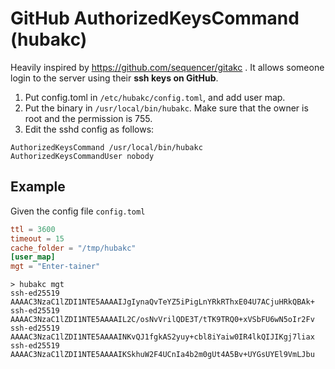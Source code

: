 # GitHub AuthorizedKeysCommand (hubakc)

Heavily inspired by https://github.com/sequencer/gitakc . It allows someone login to the server using their **ssh keys on GitHub**.

1. Put config.toml in `/etc/hubakc/config.toml`, and add user map.
2. Put the binary in `/usr/local/bin/hubakc`. Make sure that the owner is root and the permission is 755.
3. Edit the sshd config as follows:

```
AuthorizedKeysCommand /usr/local/bin/hubakc
AuthorizedKeysCommandUser nobody
```

## Example

Given the config file `config.toml`

```toml
ttl = 3600
timeout = 15
cache_folder = "/tmp/hubakc"
[user_map]
mgt = "Enter-tainer"
```

```bssh
> hubakc mgt
ssh-ed25519 AAAAC3NzaC1lZDI1NTE5AAAAIJgIynaQvTeYZ5iPigLnYRkRThxE04U7ACjuHRkQBAk+
ssh-ed25519 AAAAC3NzaC1lZDI1NTE5AAAAIL2C/osNvVrilQDE3T/tTK9TRQ0+xVSbFU6wN5oIr2Fv
ssh-ed25519 AAAAC3NzaC1lZDI1NTE5AAAAINKvQJ1fgkAS2yuy+cbl8iYaiw0IR4lkQIJIKgj7liax
ssh-ed25519 AAAAC3NzaC1lZDI1NTE5AAAAIKSkhuW2F4UCnIa4b2m0gUt4A5Bv+UYGsUYEl9VmLJbu
```
